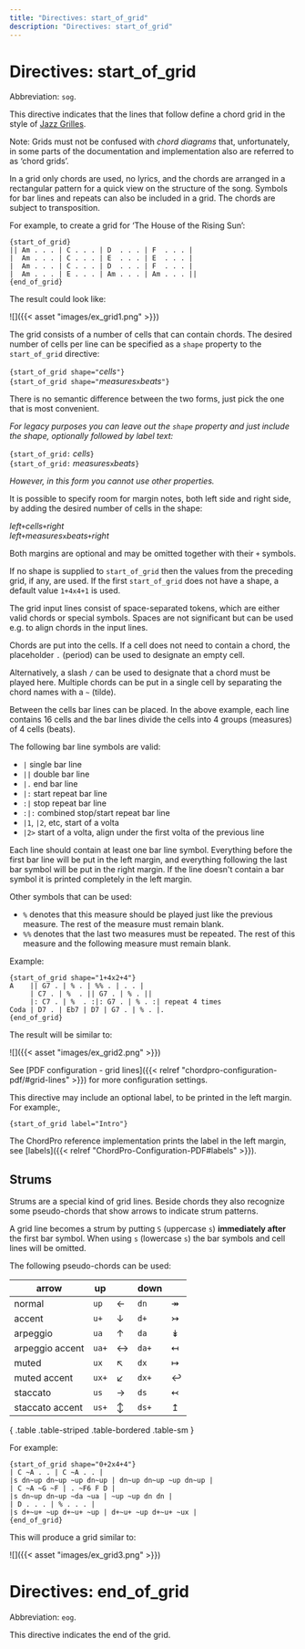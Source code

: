 ```yaml
---
title: "Directives: start_of_grid"
description: "Directives: start_of_grid"
---
```


# Directives: start_of_grid

Abbreviation: `sog`.

This directive indicates that the lines that follow define a chord
grid in the style of [Jazz
Grilles](https://fr.wikipedia.org/wiki/Grille_harmonique).

Note: Grids must not be confused with _chord diagrams_ that,
unfortunately, in some parts of the documentation and implementation
also are referred to as ‘chord grids’.

In a grid only chords are used, no lyrics, and the chords are arranged
in a rectangular pattern for a quick view on the structure of the
song. Symbols for bar lines and repeats can also be included in a
grid. The chords are subject to transposition.

For example, to create a grid for ‘The House of the Rising Sun’:

    {start_of_grid}
    || Am . . . | C . . . | D  . . . | F  . . . |
    |  Am . . . | C . . . | E  . . . | E  . . . |
    |  Am . . . | C . . . | D  . . . | F  . . . |
    |  Am . . . | E . . . | Am . . . | Am . . . ||
    {end_of_grid}

The result could look like:

![]({{< asset "images/ex_grid1.png" >}})

The grid consists of a number of cells that can contain chords. The
desired number of cells per line can be specified as a `shape`
property to the `start_of_grid` directive:

`{start_of_grid shape="`_cells_`"}`  
`{start_of_grid shape="`_measures_`x`_beats_`"}`

There is no semantic difference between the two forms, just pick the
one that is most convenient.

_For legacy purposes you can leave out the `shape` property and just
include the shape, optionally followed by label text:_

`{start_of_grid:` _cells_`}`  
`{start_of_grid:` _measures_`x`_beats_`}`

_However, in this form you cannot use other properties._

It is possible to specify room for margin notes, both left side and
right side, by adding the desired number of cells in the shape:

_left_`+`_cells_`+`_right_  
_left_`+`_measures_`x`_beats_`+`_right_

Both margins are optional and may be omitted together with their `+` symbols.

If no shape is supplied to `start_of_grid` then the values from the
preceding grid, if any, are used. If the first `start_of_grid` does
not have a shape, a default value `1+4x4+1` is used.

The grid input lines consist of space-separated tokens, which are
either valid chords or special symbols. Spaces are not significant but
can be used e.g. to align chords in the input lines.

Chords are put into the cells. If a cell does not need to contain a
chord, the placeholder `.` (period) can be used to designate an empty
cell.

Alternatively, a slash `/` can be used to designate that a
chord must be played here.
Multiple chords can be put in a single cell by separating the chord
names with a `~` (tilde).

Between the cells bar lines can be placed. In the above example, each line contains 16 cells and the bar lines divide the cells into 4 groups (measures) of 4 cells (beats). 

The following bar line symbols are valid:

* `|` single bar line
* `||` double bar line
* `|.` end bar line
* `|:` start repeat bar line
* `:|` stop repeat bar line
* `:|:` combined stop/start repeat bar line
* `|1`, `|2`, etc, start of a volta
* `|2>` start of a volta, align under the first volta of the previous line

Each line should contain at least one bar line symbol. Everything
before the first bar line will be put in the left margin, and
everything following the last bar symbol will be put in the right
margin. If the line doesn't contain a bar symbol it is printed
completely in the left margin.

Other symbols that can be used:

* `%` denotes that this measure should be played just like the previous measure. The rest of the measure must remain blank.
* `%%` denotes that the last two measures must be repeated. The rest of this measure and the following measure must remain blank.

Example:

    {start_of_grid shape="1+4x2+4"}
    A    || G7 . | % . | %% . | . . |
         | C7 . | %  . || G7 . | % . ||
         |: C7 . | %  . :|: G7 . | % . :| repeat 4 times
    Coda | D7 . | Eb7 | D7 | G7 . | % . |.
    {end_of_grid}

The result will be similar to:

![]({{< asset "images/ex_grid2.png" >}})

See [PDF configuration - grid lines]({{< relref "chordpro-configuration-pdf/#grid-lines" >}}) for more configuration settings.

This directive may include an optional label, to be printed in the
left margin. For example:,

    {start_of_grid label="Intro"}

The ChordPro reference implementation prints the label in the left
margin, see [labels]({{< relref "ChordPro-Configuration-PDF#labels" >}}).

## Strums

Strums are a special kind of grid lines. Beside chords they also
recognize some pseudo-chords that show arrows to indicate strum
patterns.

A grid line becomes a strum by putting `S` (uppercase `s`)
**immediately after** the first bar symbol. When using `s` (lowercase
`s`) the bar symbols and cell lines will be omitted.

The following pseudo-chords can be used:
 
| arrow           | up    |                                   | down  |                                   |
|-----------------|-------|-----------------------------------|-------|-----------------------------------|
| normal          | `up`  | <span class="sym">&#x2190;</span> | `dn`  | <span class="sym">&#x21a0;</span> |
| accent          | `u+`  | <span class="sym">&#x2193;</span> | `d+`  | <span class="sym">&#x21a3;</span> |
| arpeggio        | `ua`  | <span class="sym">&#x2191;</span> | `da`  | <span class="sym">&#x21a1;</span> |
| arpeggio accent | `ua+` | <span class="sym">&#x2194;</span> | `da+` | <span class="sym">&#x21a4;</span> |
| muted           | `ux`  | <span class="sym">&#x2196;</span> | `dx`  | <span class="sym">&#x21a6;</span> |
| muted accent    | `ux+` | <span class="sym">&#x2199;</span> | `dx+` | <span class="sym">&#x21a9;</span> |
| staccato        | `us`  | <span class="sym">&#x2192;</span> | `ds`  | <span class="sym">&#x21a2;</span> |
| staccato accent | `us+` | <span class="sym">&#x2195;</span> | `ds+` | <span class="sym">&#x21a5;</span> |
{ .table .table-striped .table-bordered .table-sm }

For example:

````
{start_of_grid shape="0+2x4+4"}
| C ~A . . | C ~A . . |
|s dn~up dn~up ~up dn~up | dn~up dn~up ~up dn~up |
| C ~A ~G ~F | . ~F6 F D |
|s dn~up dn~up ~da ~ua | ~up ~up dn dn |
| D . . . | % . . . |
|s d+~u+ ~up d+~u+ ~up | d+~u+ ~up d+~u+ ~ux |
{end_of_grid}
````

This will produce a grid similar to:

![]({{< asset "images/ex_grid3.png" >}})

# Directives: end_of_grid

Abbreviation: `eog`.

This directive indicates the end of the grid.
